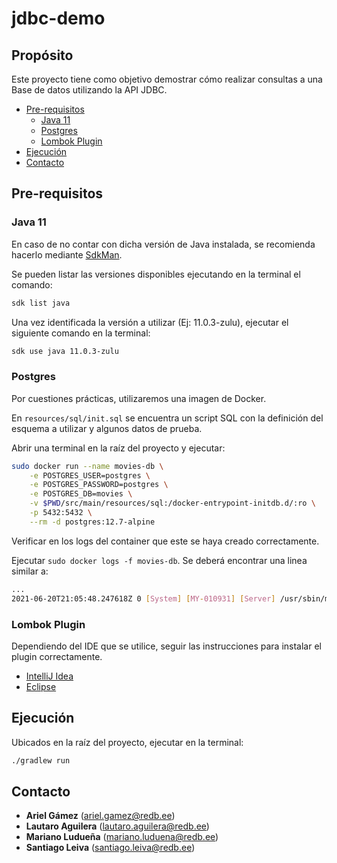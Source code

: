 # jdbc-demo

## Prop&oacute;sito

Este proyecto tiene como objetivo demostrar c&oacute;mo realizar consultas a una Base de datos utilizando la API JDBC.

- [Pre-requisitos](#pre-requisitos)
    * [Java 11](#java-11)
    * [Postgres](#postgres)
    * [Lombok Plugin](#lombok-plugin)
- [Ejecuci&oacute;n](#ejecución)
- [Contacto](#contacto)

## Pre-requisitos

### Java 11

En caso de no contar con dicha versi&oacute;n de Java instalada, se recomienda hacerlo mediante [SdkMan](https://sdkman.io/).

Se pueden listar las versiones disponibles ejecutando en la terminal el comando:

```bash
sdk list java
```

Una vez identificada la versi&oacute;n a utilizar (Ej: 11.0.3-zulu), ejecutar el siguiente comando en la terminal:

 ```bash
 sdk use java 11.0.3-zulu
 ```

### Postgres

Por cuestiones pr&aacute;cticas, utilizaremos una imagen de Docker.

En `resources/sql/init.sql` se encuentra un script SQL con la definici&oacute;n del esquema a utilizar y algunos datos de prueba.

Abrir una terminal en la ra&iacute;z del proyecto y ejecutar:

```bash
sudo docker run --name movies-db \
	-e POSTGRES_USER=postgres \
	-e POSTGRES_PASSWORD=postgres \
	-e POSTGRES_DB=movies \
	-v $PWD/src/main/resources/sql:/docker-entrypoint-initdb.d/:ro \
	-p 5432:5432 \
	--rm -d postgres:12.7-alpine
```

Verificar en los logs del container que este se haya creado correctamente.

Ejecutar `sudo docker logs -f movies-db`. Se deber&aacute; encontrar una linea similar a:

```bash
...
2021-06-20T21:05:48.247618Z 0 [System] [MY-010931] [Server] /usr/sbin/mysqld: ready for connections. Version: '8.0.25'  socket: '/var/run/mysqld/mysqld.sock'  port: 3306  MySQL Community Server - GPL.
```

### Lombok Plugin

Dependiendo del IDE que se utilice, seguir las instrucciones para instalar el plugin correctamente.

- [IntelliJ Idea](https://projectlombok.org/setup/intellij)
- [Eclipse](https://projectlombok.org/setup/eclipse)

## Ejecuci&oacute;n

Ubicados en la ra&iacute;z del proyecto, ejecutar en la terminal:

```bash
./gradlew run
```

## Contacto

- **Ariel Gámez** (ariel.gamez@redb.ee)
- **Lautaro Aguilera** (lautaro.aguilera@redb.ee)
- **Mariano Ludueña** (mariano.luduena@redb.ee)
- **Santiago Leiva** (santiago.leiva@redb.ee)
